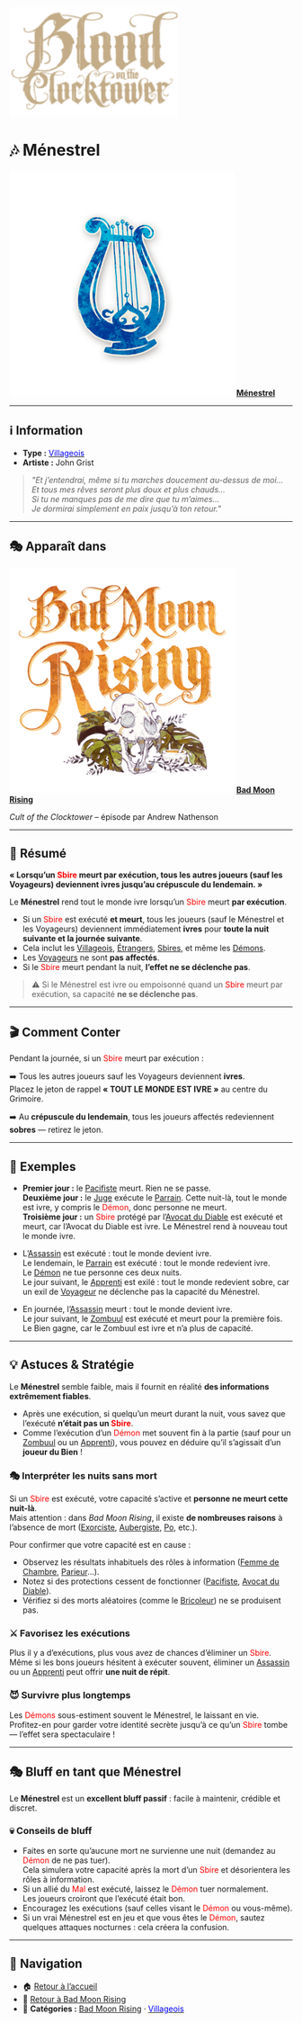 <p align="left">
  <a href="/botc-fr-bambi/">
    <img src="../images/logo.png" alt="Accueil BotC FR" width="300">
  </a>
</p>

# 🎶 Ménestrel  

[<img src="../images/Icon_minstrel.png" alt="Ménestrel" width="400">](menestrel.md) [**Ménestrel**](menestrel.md)  

---

## ℹ️ Information  

- **Type :** [<span style="color:blue">Villageois</span>](../villageois.md)  
- **Artiste :** John Grist  

> *"Et j’entendrai, même si tu marches doucement au-dessus de moi...  
> Et tous mes rêves seront plus doux et plus chauds...  
> Si tu ne manques pas de me dire que tu m’aimes...  
> Je dormirai simplement en paix jusqu’à ton retour."*  

---

## 🎭 Apparaît dans  

[<img src="../images/Logo_bad_moon_rising-1.png" alt="Bad Moon Rising" width="400">](../bmr.md) [**Bad Moon Rising**](../bmr.md)  

*Cult of the Clocktower* – épisode par Andrew Nathenson  

---

## 📖 Résumé  

**« Lorsqu’un <span style="color:red">Sbire</span> meurt par exécution, tous les autres joueurs (sauf les Voyageurs) deviennent ivres jusqu’au crépuscule du lendemain. »**

Le **Ménestrel** rend tout le monde ivre lorsqu’un <span style="color:red">Sbire</span> meurt **par exécution**.

- Si un <span style="color:red">Sbire</span> est exécuté **et meurt**, tous les joueurs (sauf le Ménestrel et les Voyageurs) deviennent immédiatement **ivres** pour **toute la nuit suivante et la journée suivante**.  
- Cela inclut les [Villageois](../villageois.md), [Étrangers](../etrangers.md), <span style="color:red">[Sbires](../sbires.md)</span>, et même les <span style="color:red">[Démons](../demons.md)</span>.  
- Les [Voyageurs](../voyageurs.md) ne sont **pas affectés**.  
- Si le <span style="color:red">Sbire</span> meurt pendant la nuit, **l’effet ne se déclenche pas**.  

> ⚠️ Si le Ménestrel est ivre ou empoisonné quand un <span style="color:red">Sbire</span> meurt par exécution, sa capacité **ne se déclenche pas**.  

---

## 🎬 Comment Conter  

Pendant la journée, si un <span style="color:red">Sbire</span> meurt par exécution :  

➡️ Tous les autres joueurs sauf les Voyageurs deviennent **ivres**.  
Placez le jeton de rappel **« TOUT LE MONDE EST IVRE »** au centre du Grimoire.  

➡️ Au **crépuscule du lendemain**, tous les joueurs affectés redeviennent **sobres** — retirez le jeton.  

---

## 🧾 Exemples  

- **Premier jour :** le [Pacifiste](pacifiste.md) meurt. Rien ne se passe.  
  **Deuxième jour :** le [Juge](juge../voyageurs.md) exécute le <span style="color:red">[Parrain](parrain.md)</span>. Cette nuit-là, tout le monde est ivre, y compris le <span style="color:red">Démon</span>, donc personne ne meurt.  
  **Troisième jour :** un <span style="color:red">Sbire</span> protégé par l’<span style="color:red">[Avocat du Diable](avocatdudiable.md)</span> est exécuté et meurt, car l’Avocat du Diable est ivre. Le Ménestrel rend à nouveau tout le monde ivre.  

- L’<span style="color:red">[Assassin](assassin.md)</span> est exécuté : tout le monde devient ivre.  
  Le lendemain, le <span style="color:red">[Parrain](parrain.md)</span> est exécuté : tout le monde redevient ivre.  
  Le <span style="color:red">[Démon](../demons.md)</span> ne tue personne ces deux nuits.  
  Le jour suivant, le [Apprenti](apprenti.../voyageurs.md) est exilé : tout le monde redevient sobre, car un exil de [Voyageur](../voyageurs.md) ne déclenche pas la capacité du Ménestrel.  

- En journée, l’<span style="color:red">[Assassin](assassin.md)</span> meurt : tout le monde devient ivre.  
  Le jour suivant, le <span style="color:red">[Zombuul](zombuul.md)</span> est exécuté et meurt pour la première fois.  
  Le Bien gagne, car le Zombuul est ivre et n’a plus de capacité.  

---

## 💡 Astuces & Stratégie  

Le **Ménestrel** semble faible, mais il fournit en réalité **des informations extrêmement fiables**.  

- Après une exécution, si quelqu’un meurt durant la nuit, vous savez que l’exécuté **n’était pas un <span style="color:red">Sbire</span>**.  
- Comme l’exécution d’un <span style="color:red">Démon</span> met souvent fin à la partie (sauf pour un <span style="color:red">[Zombuul](zombuul.md)</span> ou un <span style="color:red">[Apprenti](apprenti.md)</span>), vous pouvez en déduire qu’il s’agissait d’un **joueur du Bien** !  

### 🎭 Interpréter les nuits sans mort  

Si un <span style="color:red">Sbire</span> est exécuté, votre capacité s’active et **personne ne meurt cette nuit-là**.  
Mais attention : dans *Bad Moon Rising*, il existe **de nombreuses raisons** à l’absence de mort ([Exorciste](exorciste.md), [Aubergiste](aubergiste.md), <span style="color:red">[Po](po.md)</span>, etc.).  

Pour confirmer que votre capacité est en cause :  
- Observez les résultats inhabituels des rôles à information ([Femme de Chambre](femmedecha.md), [Parieur](parieur.md)...).  
- Notez si des protections cessent de fonctionner ([Pacifiste](pacifiste.md), <span style="color:red">[Avocat du Diable](avocatdudiable.md)</span>).  
- Vérifiez si des morts aléatoires (comme le [Bricoleur](bricoleur.md)) ne se produisent pas.  

### ⚔️ Favorisez les exécutions  

Plus il y a d’exécutions, plus vous avez de chances d’éliminer un <span style="color:red">Sbire</span>.  
Même si les bons joueurs hésitent à exécuter souvent, éliminer un <span style="color:red">[Assassin](assassin.md)</span> ou un [Apprenti](apprenti.md)</span> peut offrir **une nuit de répit**.  

### 😈 Survivre plus longtemps  

Les <span style="color:red">Démons</span> sous-estiment souvent le Ménestrel, le laissant en vie.  
Profitez-en pour garder votre identité secrète jusqu’à ce qu’un <span style="color:red">Sbire</span> tombe — l’effet sera spectaculaire !  

---

## 🎭 Bluff en tant que Ménestrel  

Le **Ménestrel** est un **excellent bluff passif** : facile à maintenir, crédible et discret.  

### 💀 Conseils de bluff  
- Faites en sorte qu’aucune mort ne survienne une nuit (demandez au <span style="color:red">Démon</span> de ne pas tuer).  
  Cela simulera votre capacité après la mort d’un <span style="color:red">Sbire</span> et désorientera les rôles à information.  
- Si un allié du <span style="color:red">Mal</span> est exécuté, laissez le <span style="color:red">Démon</span> tuer normalement.  
  Les joueurs croiront que l’exécuté était bon.  
- Encouragez les exécutions (sauf celles visant le <span style="color:red">Démon</span> ou vous-même).  
- Si un vrai Ménestrel est en jeu et que vous êtes le <span style="color:red">Démon</span>, sautez quelques attaques nocturnes : cela créera la confusion.  

---

## 📂 Navigation  

- 🏠 [Retour à l’accueil](/botc-fr-bambi/)  
- 🌙 [Retour à Bad Moon Rising](../bmr.md)  
- 📂 **Catégories :** [Bad Moon Rising](../bmr.md) · [<span style="color:blue">Villageois</span>](../villageois.md)

